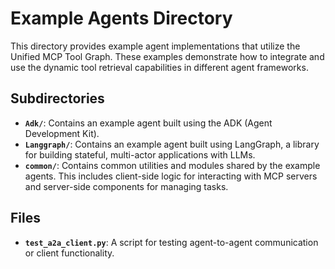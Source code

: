 # Example Agents Directory

This directory provides example agent implementations that utilize the Unified MCP Tool Graph. These examples demonstrate how to integrate and use the dynamic tool retrieval capabilities in different agent frameworks.

## Subdirectories

- **`Adk/`**: Contains an example agent built using the ADK (Agent Development Kit).
- **`Langgraph/`**: Contains an example agent built using LangGraph, a library for building stateful, multi-actor applications with LLMs.
- **`common/`**: Contains common utilities and modules shared by the example agents. This includes client-side logic for interacting with MCP servers and server-side components for managing tasks.

## Files

- **`test_a2a_client.py`**: A script for testing agent-to-agent communication or client functionality.
